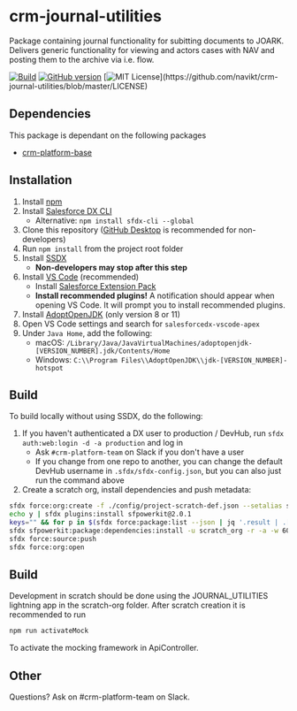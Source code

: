 # crm-journal-utilities

Package containing journal functionality for subitting documents to JOARK. Delivers generic functionality for viewing and actors cases with NAV and posting them to the archive via i.e. flow.

[![Build](https://github.com/navikt/crm-journal-utilities/workflows/%5BPUSH%5D%20Create%20Package/badge.svg)](https://github.com/navikt/XXXXXXXXXXXXX/actions?query=workflow%3Acreate)
[![GitHub version](https://badgen.net/github/release/navikt/crm-journal-utilities/stable)](https://github.com/navikt/crm-journal-utilities)
[![MIT License](https://img.shields.io/apm/l/atomic-design-ui.svg?)](https://github.com/navikt/crm-journal-utilities/blob/master/LICENSE)

## Dependencies

This package is dependant on the following packages

-   [crm-platform-base](https://github.com/navikt/crm-platform-base)

## Installation

1. Install [npm](https://nodejs.org/en/download/)
1. Install [Salesforce DX CLI](https://developer.salesforce.com/tools/sfdxcli)
    - Alternative: `npm install sfdx-cli --global`
1. Clone this repository ([GitHub Desktop](https://desktop.github.com) is recommended for non-developers)
1. Run `npm install` from the project root folder
1. Install [SSDX](https://github.com/navikt/ssdx)
    - **Non-developers may stop after this step**
1. Install [VS Code](https://code.visualstudio.com) (recommended)
    - Install [Salesforce Extension Pack](https://marketplace.visualstudio.com/items?itemName=salesforce.salesforcedx-vscode)
    - **Install recommended plugins!** A notification should appear when opening VS Code. It will prompt you to install recommended plugins.
1. Install [AdoptOpenJDK](https://adoptopenjdk.net) (only version 8 or 11)
1. Open VS Code settings and search for `salesforcedx-vscode-apex`
1. Under `Java Home`, add the following:
    - macOS: `/Library/Java/JavaVirtualMachines/adoptopenjdk-[VERSION_NUMBER].jdk/Contents/Home`
    - Windows: `C:\\Program Files\\AdoptOpenJDK\\jdk-[VERSION_NUMBER]-hotspot`

## Build

To build locally without using SSDX, do the following:

1. If you haven't authenticated a DX user to production / DevHub, run `sfdx auth:web:login -d -a production` and log in
    - Ask `#crm-platform-team` on Slack if you don't have a user
    - If you change from one repo to another, you can change the default DevHub username in `.sfdx/sfdx-config.json`, but you can also just run the command above
1. Create a scratch org, install dependencies and push metadata:

```bash
sfdx force:org:create -f ./config/project-scratch-def.json --setalias scratch_org --durationdays 1 --setdefaultusername
echo y | sfdx plugins:install sfpowerkit@2.0.1
keys="" && for p in $(sfdx force:package:list --json | jq '.result | .[].Name' -r); do keys+=$p":navcrm "; done
sfdx sfpowerkit:package:dependencies:install -u scratch_org -r -a -w 60 -k ${keys}
sfdx force:source:push
sfdx force:org:open
```

## Build

Development in scratch should be done using the JOURNAL_UTILITIES lightning app in the scratch-org folder. After scratch creation it is recommended to run

```bash
npm run activateMock
```

To activate the mocking framework in ApiController.

## Other

Questions? Ask on #crm-platform-team on Slack.
